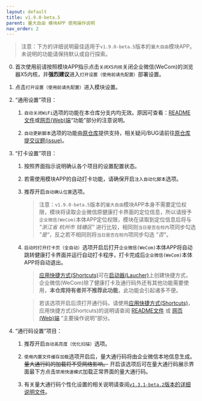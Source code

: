 ```yaml
---
layout: default
title: v1.9.0-beta.5
parent: 量大自由 模块APP 使用操作说明
nav_order: 2
---
```


> 注意：下方的详细说明最佳适用于`v1.9.0-beta.5`版本的`量大自由`模块APP。<br>未说明的功能请保持默认或自行探索。

0.  首次使用前请按照模块APP指示点击`关闭X5内核`关闭企业微信(WeCom)的浏览器X5内核，并**强烈建议**进入`打开设置（使用前请先配置）`部署设置。

1.  点击`打开设置（使用前请先配置）`进入模块设置。

2.  “通用设置”项目：

    1.  `自动关闭WiFi`选项的功能在本仓库分支内均无效。原因可查看：[README文件](https://github.com/ZWolken/cjluFree#%E5%8A%9F%E8%83%BD)或[网页(Web)端](https://zwolken.github.io/cjluFree/#%E5%8A%9F%E8%83%BD)“功能”部分的注意说明。

    2.  `自动更新脚本`选项的功能由[原仓库](https://github.com/zxy19/cjluFree)提供支持，相关疑问/BUG请前往[原仓库提交议题(issue)](https://github.com/zxy19/cjluFree/issues)。

3.  “打卡设置”项目：

    1.  按照界面指示说明确认各个项目的设置配置状态。

    2.  若需使用模块APP的自动打卡功能，请确保开启`注入自动化脚本`选项。

    3.  推荐开启`自动确认位置`选项。

        >  注意：`v1.9.0-beta.5`版本的`量大自由`模块APP本身不需要定位权限，模块将读取企业微信原健康打卡界面的定位信息，所以请授予`企业微信(WeCom)`本体APP定位权限，模块在读取到定位信息后将与 *”浙江省 杭州市 钱塘区“* 进行比较，相同则`当日是否在校内`项同步勾选 *”是“*，反之若不相同则将`当日是否在校内`项同步勾选 *”否“*。

    4.  `启动时打开打卡页（全自动）`选项开启后打开`企业微信(WeCom)`本体APP将自动跳转健康打卡界面并运行自动打卡程序，打卡完成后`企业微信(WeCom)`本体APP将自动退出。

        > [应用快捷方式(Shortcuts)](https://developer.android.com/guide/topics/ui/shortcuts)可在[启动器(Laucher)](https://android.fandom.com/wiki/Launchers)上创建快捷方式，企业微信(WeCom)除了健康打卡及通行码外还有其他功能需要使用，**本仓库持有者并不推荐此功能**，此功能会引起诸多不便。

        >  若该选项开启后须打开通行码，请使用[应用快捷方式(Shortcuts)](https://developer.android.com/guide/topics/ui/shortcuts)，应用快捷方式(Shortcuts)的说明请查阅 [README文件](https://github.com/ZWolken/cjluFree/blob/LSPatch/cjluFree_plug-in/plug-in_README.md#%E4%B8%BB%E8%A6%81%E6%93%8D%E4%BD%9C%E8%AF%B4%E6%98%8E) 或 [网页(Web)端](https://zwolken.github.io/cjluFree/cjluFree_plug-in/plug-in_README.html#%E4%B8%BB%E8%A6%81%E6%93%8D%E4%BD%9C%E8%AF%B4%E6%98%8E) “主要操作说明”部分。

4.  “通行码设置”项目：

    1.  推荐开启`自动高亮度（优化扫描）`选项。

    2.  `使用内置文件缓存加载`选项开启后，量大通行码将由企业微信本地信息生成。~~量大通行码的加载将不受网络影响。~~ 开启该选项后可在量大通行码展示界面最下方点击`禁用快速模式`加载正常界面的量大通行码。

    3.  有关量大通行码个性化设置的相关说明请查阅[`v1.3.1-beta.2`版本的详细说明文件](https://github.com/ZWolken/cjluFree/blob/LSPatch/cjluFree_plug-in/plug-in_README_v1.3.1-beta.2.md)。
